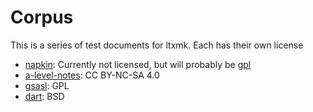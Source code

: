 # Corpus

This is a series of test documents for ltxmk. Each has their own license

- [napkin](https://github.com/vEnhance/napkin): Currently not licensed, but
  will probably be [gpl](https://github.com/vEnhance/napkin/issues/77#issuecomment-624753074)
- [a-level-notes](https://github.com/aDotInTheVoid/a-level-notes): CC BY-NC-SA 4.0
- [gsasl](https://www.gnu.org/software/gsasl/): GPL
- [dart](https://github.com/dart-lang/language/tree/master/specification): BSD
 